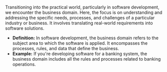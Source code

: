 Transitioning into the practical world, particularly in software development, we encounter the business domain. 
Here, the focus is on understanding and addressing the specific needs, processes, and challenges of a particular industry or business.
It involves translating real-world requirements into software solutions.
- **Definition:** In software development, the business domain refers to the subject area to which the software is applied. It encompasses the processes, rules, and data that define the business.
- **Example:** If you're developing software for a banking system, the business domain includes all the rules and processes related to banking operations.